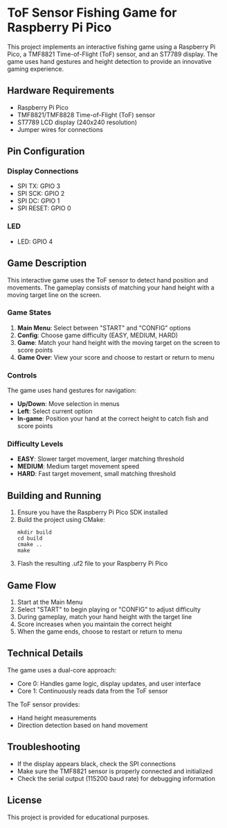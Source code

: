 # ToF Sensor Fishing Game for Raspberry Pi Pico

This project implements an interactive fishing game using a Raspberry Pi Pico, a TMF8821 Time-of-Flight (ToF) sensor, and an ST7789 display. The game uses hand gestures and height detection to provide an innovative gaming experience.

## Hardware Requirements

- Raspberry Pi Pico
- TMF8821/TMF8828 Time-of-Flight (ToF) sensor
- ST7789 LCD display (240x240 resolution)
- Jumper wires for connections

## Pin Configuration

### Display Connections
- SPI TX: GPIO 3
- SPI SCK: GPIO 2
- SPI DC: GPIO 1
- SPI RESET: GPIO 0

### LED
- LED: GPIO 4

## Game Description

This interactive game uses the ToF sensor to detect hand position and movements. The gameplay consists of matching your hand height with a moving target line on the screen.

### Game States

1. **Main Menu**: Select between "START" and "CONFIG" options
2. **Config**: Choose game difficulty (EASY, MEDIUM, HARD)
3. **Game**: Match your hand height with the moving target on the screen to score points
4. **Game Over**: View your score and choose to restart or return to menu

### Controls

The game uses hand gestures for navigation:
- **Up/Down**: Move selection in menus
- **Left**: Select current option
- **In-game**: Position your hand at the correct height to catch fish and score points

### Difficulty Levels

- **EASY**: Slower target movement, larger matching threshold
- **MEDIUM**: Medium target movement speed
- **HARD**: Fast target movement, small matching threshold

## Building and Running

1. Ensure you have the Raspberry Pi Pico SDK installed
2. Build the project using CMake:
   ```
   mkdir build
   cd build
   cmake ..
   make
   ```
3. Flash the resulting .uf2 file to your Raspberry Pi Pico

## Game Flow

1. Start at the Main Menu
2. Select "START" to begin playing or "CONFIG" to adjust difficulty
3. During gameplay, match your hand height with the target line
4. Score increases when you maintain the correct height
5. When the game ends, choose to restart or return to menu

## Technical Details

The game uses a dual-core approach:
- Core 0: Handles game logic, display updates, and user interface
- Core 1: Continuously reads data from the ToF sensor

The ToF sensor provides:
- Hand height measurements
- Direction detection based on hand movement

## Troubleshooting

- If the display appears black, check the SPI connections
- Make sure the TMF8821 sensor is properly connected and initialized
- Check the serial output (115200 baud rate) for debugging information

## License

This project is provided for educational purposes.